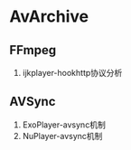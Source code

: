 # AvArchive

## FFmpeg
1. ijkplayer-hookhttp协议分析


## AVSync
1. ExoPlayer-avsync机制
2. NuPlayer-avsync机制

